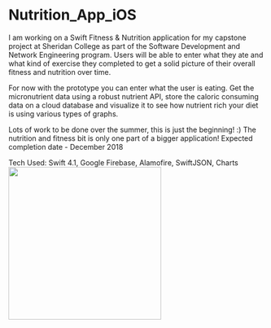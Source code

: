 # Nutrition_App_iOS

I am working on a Swift Fitness & Nutrition application for my capstone project at Sheridan College as part of the Software Development and Network Engineering program.  Users will be able to enter what they ate and what kind of exercise they completed to get a solid picture of their overall fitness and nutrition over time.

For now with the prototype you can enter what the user is eating.  Get the micronutrient data using a robust nutrient API, store the caloric consuming data on a cloud database and visualize it to see how nutrient rich your diet is using various types of graphs.

Lots of work to be done over the summer, this is just the beginning! :)  The nutrition and fitness bit is only one part of a bigger application! Expected completion date - December 2018 

Tech Used: Swift 4.1, Google Firebase, Alamofire, SwiftJSON, Charts 
<img src="FoodGif.gif?raw=true" width="300px">
